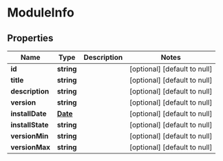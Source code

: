 # ModuleInfo

## Properties
Name | Type | Description | Notes
------------ | ------------- | ------------- | -------------
**id** | **string** |  | [optional] [default to null]
**title** | **string** |  | [optional] [default to null]
**description** | **string** |  | [optional] [default to null]
**version** | **string** |  | [optional] [default to null]
**installDate** | [**Date**](Date.md) |  | [optional] [default to null]
**installState** | **string** |  | [optional] [default to null]
**versionMin** | **string** |  | [optional] [default to null]
**versionMax** | **string** |  | [optional] [default to null]


